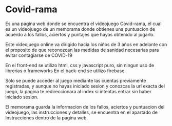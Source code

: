 # Covid-rama

Es una pagina web donde se encuentra el videojuego Covid-rama, el cual es un videojuego de un memorama donde obtienes una puntuacion de acuerdo a los fallos, aciertos y puntajes que hayas obtenido al jugarlo.

Este videojuego online va dirigido hacia los niños de 3 años en adelante con el proposito de que reconozcan las medidas de sanidad necesarias para evitar contagiarse de COVID-19

En el front-end se utilizo html, css y javascript puro, sin ningun uso de librerias o frameworks
En el back-end se utilizo firebase

Solo se puede acceder al juego mediante las cuentas previamente registradas, y aunque no hayas iniciado sesion y conozcas la url exacta del juego, la pagina te redireccionara al index si intentas entrar sin haber iniciado sesion.

El memorama guarda la informacion de los fallos, aciertos y puntuacion del videojuego, las instrucciones y detalles, se encuentra en el apartado de Instrucciones dentro de la pagina web.
